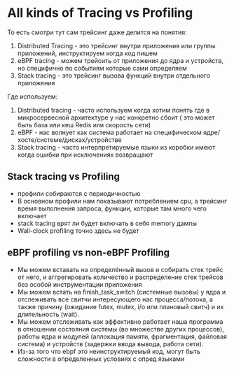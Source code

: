 # All kinds of Tracing vs Profiling
То есть смотри тут сам трейсинг даже делится на понятия:
1) Distributed Tracing - это трейсинг внутри приложения или группы приложений, инструктируем когда код пишем
2) eBPF tracing - можем трейсить от  приложения до ядра и устройств, но специфично по событиям которые сами определяем
3) Stack tracing - это трейсинг вызова функций внутри отдельного приложения

Где используем:
1) Distributed tracing - часто используем когда хотим понять где в микросервесной архитектуре у нас конкретно сбоит ( это может быть база или кеш Redis или скорость сети)
2) eBPF - нас волнует как система работает на специфическом ядре/хосте/системе/дисках/устройстве
3) Stack tracing - часто интерпретируемые языки из коробки имеют когда ошибки при исключениях возвращают

## Stack tracing vs Profiling
 - профили собираются с периодичностью
 - В основном профили нам показывают потреблением cpu, а трейсинг время выполнения запроса, функции, которые там много чего включает
 - stack tracing врят ли будет включать в себя memory дампы
 - Wall-clock profiling точно здесь не будет

## eBPF profiling vs non-eBPF Profiling
- Мы можем вставать на определённый вызов и собирать стек трейс от него, и аггрегировать количество и распределение стек трейсов без особой инструментации приложения
- Мы можем встать на finish_task_switch (системные вызовы) у ядра и отслеживать все свитчи интересующего нас процесса/потока, а также причину (ожидание futex, mutex, i/o или плановый свитч) и их длительность (wait).
- Мы можем отслеживать как эффективно работает наша программа в отношении состояния системы (во множестве других процессов), работы ядра и модулей (аллокация памяти, фрагментация, файловая система) и устройств (задержки ввода вывода, работа сети).
- Из-за того что ebpf это неинструктируемый код, могут быть сложности в определенных условиях с опред языками
